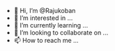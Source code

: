 - 👋 Hi, I’m @Rajukoban
- 👀 I’m interested in ...
- 🌱 I’m currently learning ...
- 💞️ I’m looking to collaborate on ...
- 📫 How to reach me ...

<!---
Rajukoban/Rajukoban is a ✨ special ✨ repository because its `README.md` (this file) appears on your GitHub profile.
You can click the Preview link to take a look at your changes.
--->
